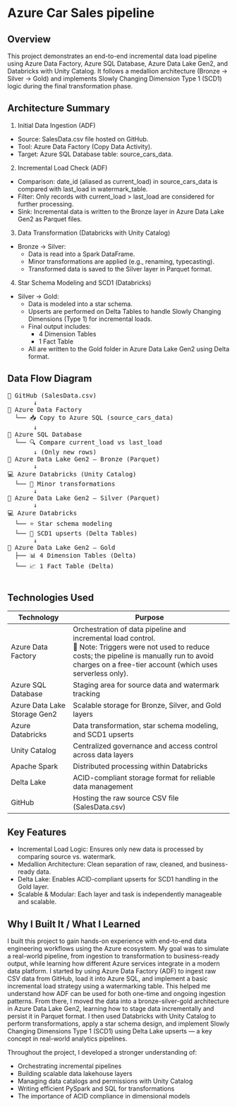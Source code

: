 # Azure Car Sales pipeline

## Overview
This project demonstrates an end-to-end incremental data load pipeline using Azure Data Factory, Azure SQL Database, Azure Data Lake Gen2, and Databricks with Unity Catalog. It follows a medallion architecture (Bronze → Silver → Gold) and implements Slowly Changing Dimension Type 1 (SCD1) logic during the final transformation phase.

## Architecture Summary
1. Initial Data Ingestion (ADF)
 * Source: SalesData.csv file hosted on GitHub.
 * Tool: Azure Data Factory (Copy Data Activity).
 * Target: Azure SQL Database table: source_cars_data.
2. Incremental Load Check (ADF)
 * Comparison: date_id (aliased as current_load) in source_cars_data is compared with last_load in watermark_table.
 * Filter: Only records with current_load > last_load are considered for further processing.
 * Sink: Incremental data is written to the Bronze layer in Azure Data Lake Gen2 as Parquet files.
3. Data Transformation (Databricks with Unity Catalog)
 * Bronze → Silver:
   * Data is read into a Spark DataFrame.
   * Minor transformations are applied (e.g., renaming, typecasting).
   * Transformed data is saved to the Silver layer in Parquet format.
4. Star Schema Modeling and SCD1 (Databricks)
 * Silver → Gold:
   * Data is modeled into a star schema.
   * Upserts are performed on Delta Tables to handle Slowly Changing Dimensions (Type 1) for incremental loads.
   * Final output includes:
     * 4 Dimension Tables
     * 1 Fact Table
   * All are written to the Gold folder in Azure Data Lake Gen2 using Delta format.

## Data Flow Diagram
<pre>
📂 GitHub (SalesData.csv)
       ↓
🧩 Azure Data Factory
  └── 📥 Copy to Azure SQL (source_cars_data)
       ↓
🧮 Azure SQL Database
  └── 🔍 Compare current_load vs last_load
       ↓ (Only new rows)
📁 Azure Data Lake Gen2 – Bronze (Parquet)
       ↓
💻 Azure Databricks (Unity Catalog)
  └── 🧪 Minor transformations
       ↓
📁 Azure Data Lake Gen2 – Silver (Parquet)
       ↓
💻 Azure Databricks
  └── ⭐ Star schema modeling  
  └── 🔁 SCD1 upserts (Delta Tables)
       ↓
📁 Azure Data Lake Gen2 – Gold  
  ├── 📊 4 Dimension Tables (Delta)  
  └── 📈 1 Fact Table (Delta)

</pre>


## Technologies Used
| Technology| Purpose |
| ---------------- | ------ |
|Azure Data Factory|   Orchestration of data pipeline and incremental load control.<br>🔹 Note: Triggers were not used to reduce costs; the pipeline is manually run to avoid charges on a free-tier account (which uses serverless only).|
| Azure SQL Database           |   Staging area for source data and watermark tracking   |
| Azure Data Lake Storage Gen2    |  Scalable storage for Bronze, Silver, and Gold layers   |
| Azure Databricks |  Data transformation, star schema modeling, and SCD1 upserts   |
|Unity Catalog|	Centralized governance and access control across data layers|
|Apache Spark	|Distributed processing within Databricks|
|Delta Lake	|ACID-compliant storage format for reliable data management|
|GitHub	|Hosting the raw source CSV file (SalesData.csv)|

## Key Features
 * Incremental Load Logic: Ensures only new data is processed by comparing source vs. watermark.
 * Medallion Architecture: Clean separation of raw, cleaned, and business-ready data.
 * Delta Lake: Enables ACID-compliant upserts for SCD1 handling in the Gold layer.
 * Scalable & Modular: Each layer and task is independently manageable and scalable.

## Why I Built It / What I Learned
I built this project to gain hands-on experience with end-to-end data engineering workflows using the Azure ecosystem. My goal was to simulate a real-world pipeline, from ingestion to transformation to business-ready output, while learning how different Azure services integrate in a modern data platform.
I started by using Azure Data Factory (ADF) to ingest raw CSV data from GitHub, load it into Azure SQL, and implement a basic incremental load strategy using a watermarking table. This helped me understand how ADF can be used for both one-time and ongoing ingestion patterns.
From there, I moved the data into a bronze-silver-gold architecture in Azure Data Lake Gen2, learning how to stage data incrementally and persist it in Parquet format. I then used Databricks with Unity Catalog to perform transformations, apply a star schema design, and implement Slowly Changing Dimensions Type 1 (SCD1) using Delta Lake upserts — a key concept in real-world analytics pipelines.

Throughout the project, I developed a stronger understanding of:
 * Orchestrating incremental pipelines
 * Building scalable data lakehouse layers
 * Managing data catalogs and permissions with Unity Catalog
 * Writing efficient PySpark and SQL for transformations
 * The importance of ACID compliance in dimensional models

